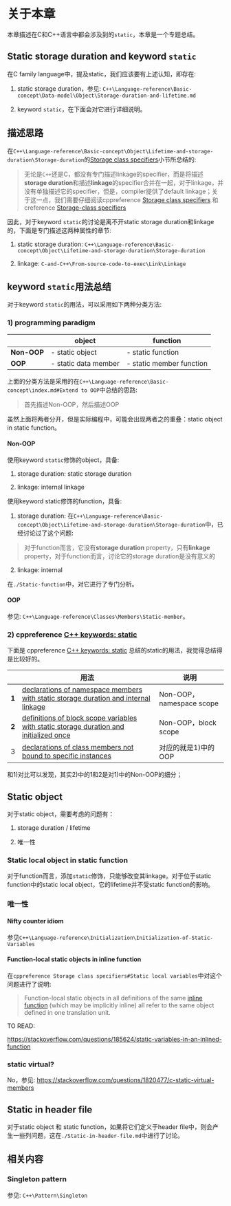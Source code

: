 # 关于本章

本章描述在C和C++语言中都会涉及到的`static`，本章是一个专题总结。



## Static storage duration and keyword `static`

在C family language中，提及static，我们应该要有上述认知，即存在:

1) static storage duration，参见: `C++\Language-reference\Basic-concept\Data-model\Object\Storage-duration-and-lifetime.md`

2) keyword `static`，在下面会对它进行详细说明。

## 描述思路

在`C++\Language-reference\Basic-concept\Object\Lifetime-and-storage-duration\Storage-duration`的[Storage class specifiers](https://en.cppreference.com/w/cpp/language/storage_duration)小节所总结的: 

> 无论是`C++`还是C，都没有专门描述linkage的specifier，而是将描述**storage duration**和描述**linkage**的specifier合并在一起，对于linkage，并没有单独描述它的specifier，但是，compiler提供了default linkage；关于这一点，我们需要仔细阅读cppreference [Storage class specifiers](https://en.cppreference.com/w/cpp/language/storage_duration) 和 creference [Storage-class specifiers](https://en.cppreference.com/w/c/language/storage_duration)

因此，对于keyword `static`的讨论是离不开static storage duration和linkage的，下面是专门描述这两种属性的章节:

1) static storage duration: `C++\Language-reference\Basic-concept\Object\Lifetime-and-storage-duration\Storage-duration`

2) linkage: `C-and-C++\From-source-code-to-exec\Link\Linkage`

## keyword  `static`用法总结

对于keyword  `static`的用法，可以采用如下两种分类方法: 

### 1) programming paradigm

|             | object               | function                 |
| ----------- | -------------------- | ------------------------ |
| **Non-OOP** | - static object      | - static function        |
| **OOP**     | - static data member | - static member function |

上面的分类方法是采用的在`C++\Language-reference\Basic-concept\index.md#Extend to OOP`中总结的思路:

> 首先描述Non-OOP，然后描述OOP

虽然上面将两者分开，但是实际编程中，可能会出现两者之的重叠：static object in static function。



#### Non-OOP

使用keyword `static`修饰的object，具备:

1) storage duration: static storage duration

2) linkage: internal linkage



使用keyword static修饰的function，具备:

1) storage duration: 在`C++\Language-reference\Basic-concept\Object\Lifetime-and-storage-duration\Storage-duration`中，已经讨论过了这个问题:

> 对于function而言，它没有**storage duration** property，只有**linkage** property，对于function而言，讨论它的storage duration是没有意义的

2) linkage: internal

在`./Static-function`中，对它进行了专门分析。

#### OOP

参见: `C++\Language-reference\Classes\Members\Static-member`。

### 2) cppreference [C++ keywords: static](https://en.cppreference.com/w/cpp/keyword/static)

下面是 cppreference [C++ keywords: static](https://en.cppreference.com/w/cpp/keyword/static) 总结的static的用法，我觉得总结得是比较好的。

|       | 用法                                                         | 说明                     |
| ----- | ------------------------------------------------------------ | ------------------------ |
| **1** | [declarations of namespace members with static storage duration and internal linkage](https://en.cppreference.com/w/cpp/language/storage_duration) | Non-OOP，namespace scope |
| **2** | [definitions of block scope variables with static storage duration and initialized once](https://en.cppreference.com/w/cpp/language/storage_duration#Static_local_variables) | Non-OOP，block scope     |
| 3     | [declarations of class members not bound to specific instances](https://en.cppreference.com/w/cpp/language/static) | 对应的就是1)中的OOP      |

和1)对比可以发现，其实2)中的1和2是对1)中的Non-OOP的细分；



## Static object

对于static object，需要考虑的问题有：

1) storage duration / lifetime

2) 唯一性



### Static local object in static function

对于function而言，添加`static`修饰，只能够改变其linkage。对于位于static function中的static local object，它的lifetime并不受static function的影响。

### 唯一性

#### Nifty counter idiom

参见`C++\Language-reference\Initialization\Initialization-of-Static-Variables`

#### Function-local static objects in inline function

在`cppreference Storage class specifiers#Static local variables`中对这个问题进行了说明:

> Function-local static objects in all definitions of the same [inline function](inline.html) (which may be implicitly inline) all refer to the same object defined in one translation unit.

TO READ:

https://stackoverflow.com/questions/185624/static-variables-in-an-inlined-function





### static virtual?

No，参见: https://stackoverflow.com/questions/1820477/c-static-virtual-members 

## Static in header file

对于static object 和 static function，如果将它们定义于header file中，则会产生一些列问题，这在`./Static-in-header-file.md`中进行了讨论。



## 相关内容

### Singleton pattern

参见: `C++\Pattern\Singleton`





